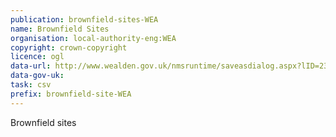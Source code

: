 ```yaml
---
publication: brownfield-sites-WEA
name: Brownfield Sites
organisation: local-authority-eng:WEA
copyright: crown-copyright
licence: ogl
data-url: http://www.wealden.gov.uk/nmsruntime/saveasdialog.aspx?lID=23503&sID=6536
data-gov-uk: 
task: csv
prefix: brownfield-site-WEA
---
```


Brownfield sites

